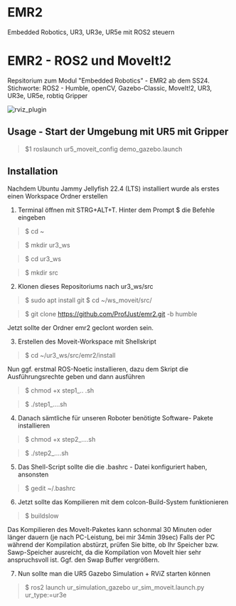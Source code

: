 # EMR2
Embedded Robotics, UR3, UR3e, UR5e  mit  ROS2 steuern

# EMR2 - ROS2 und MoveIt!2
Repsitorium zum Modul "Embedded Robotics" - EMR2 ab dem SS24.
Stichworte:  ROS2 - Humble, openCV, Gazebo-Classic, MoveIt!2, UR3, UR3e, UR5e, robtiq Gripper

![rviz_plugin](https://jaspereb.github.io/UR5_With_ROS_Moveit_Tutorial/media/frontImg.png)


## Usage - Start der Umgebung mit UR5 mit Gripper ##
>$1 roslaunch ur5_moveit_config demo_gazebo.launch 



## Installation ##

Nachdem Ubuntu Jammy Jellyfish 22.4 (LTS) installiert wurde 
als erstes einen Workspace Ordner erstellen

1. Terminal öffnen mit STRG+ALT+T. Hinter dem Prompt $ die Befehle eingeben

>$ cd ~

>$ mkdir ur3_ws

>$ cd ur3_ws

>$ mkdir src



2. Klonen dieses Repositoriums nach ur3_ws/src

>$ sudo apt install git
>$ cd ~/ws_moveit/src/

>$ git clone https://github.com/ProfJust/emr2.git -b humble

Jetzt sollte der Ordner emr2 geclont worden sein.

3. Erstellen des Moveit-Workspace mit Shellskript
>$ cd ~/ur3_ws/src/emr2/install

Nun ggf. erstmal ROS-Noetic installieren, dazu dem Skript 
die Ausführungsrechte geben und dann ausführen
>$ chmod +x step1_.. .sh

>$ ./step1_....sh

4. Danach sämtliche für unseren Roboter benötigte Software-
Pakete installieren

>$ chmod +x  step2_....sh

>$ ./step2_....sh

5. Das Shell-Script sollte die die .bashrc - Datei konfiguriert haben, ansonsten
>$ gedit ~/.bashrc

6. Jetzt sollte das Kompilieren mit dem colcon-Build-System funktionieren
>$ buildslow


  Das Kompilieren des MoveIt-Paketes kann schonmal 30 Minuten oder länger dauern (je nach PC-Leistung, bei mir 34min 39sec)
  Falls der PC während der Kompilation abstürzt, prüfen Sie bitte, ob Ihr Speicher bzw. Sawp-Speicher ausreicht,
  da die Kompilation von MoveIt hier sehr anspruchsvoll ist. Ggf. den Swap Buffer vergrößern.
  
7. Nun sollte man die UR5 Gazebo Simulation + RViZ starten können
  >$ ros2 launch ur_simulation_gazebo ur_sim_moveit.launch.py ur_type:=ur3e



